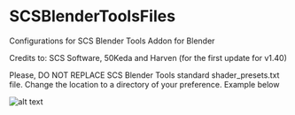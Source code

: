 # SCSBlenderToolsFiles
Configurations for SCS Blender Tools Addon for Blender


Credits to: SCS Software, 50Keda and Harven (for the first update for v1.40)


Please, DO NOT REPLACE SCS Blender Tools standard shader_presets.txt file. Change the location to a directory of your preference. Example below

![alt text](https://i.gyazo.com/029524d58f3a825d154363e876e3933d.png)
